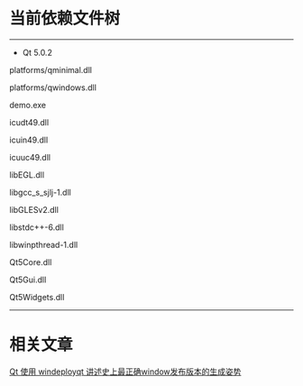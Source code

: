 # 当前依赖文件树

----

- Qt 5.0.2

platforms/qminimal.dll

platforms/qwindows.dll

demo.exe

icudt49.dll

icuin49.dll

icuuc49.dll

libEGL.dll

libgcc_s_sjlj-1.dll

libGLESv2.dll

libstdc++-6.dll

libwinpthread-1.dll

Qt5Core.dll

Qt5Gui.dll

Qt5Widgets.dll


-----



# 相关文章

[Qt 使用 windeployqt 讲述史上最正确window发布版本的生成姿势](http://blog.csdn.net/csnd_ayo/article/details/72130015)
